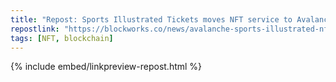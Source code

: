 ```yaml
---
title: "Repost: Sports Illustrated Tickets moves NFT service to Avalanche - Blockworks"
repostlink: "https://blockworks.co/news/avalanche-sports-illustrated-nft-ticketing"
tags: [NFT, blockchain]
---
```


{% include embed/linkpreview-repost.html %}
